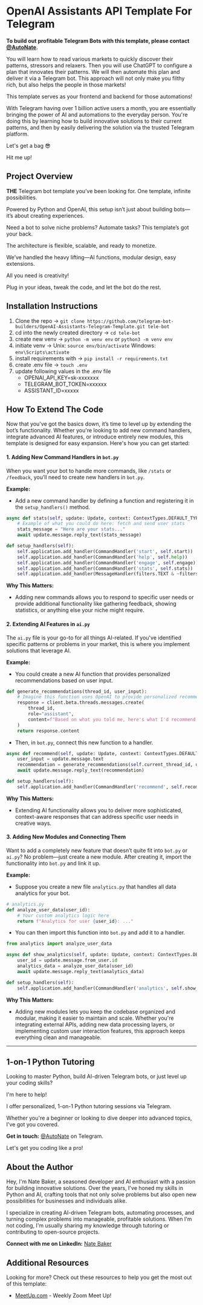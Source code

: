 # OpenAI Assistants API Template For Telegram

**To build out profitable Telegram Bots with this template, please contact [@AutoNate](https://t.me/@AutoNate).**

You will learn how to read various markets to quickly discover their patterns, stressors and relaxers. Then you will use ChatGPT to configure a plan that innovates their patterns. We will then automate this plan and deliver it via a Telegram bot. This approach will not only make you filthy rich, but also helps the people in those markets! 

This template serves as your frontend and backend for those automations!

With Telegram having over 1 billion active users a month, you are essentially bringing the power of AI and automations to the everyday person. You're doing this by learning how to build innovative solutions to their current patterns, and then by easily delivering the solution via the trusted Telegram platform.

Let's get a bag 😎

Hit me up!

## Project Overview

**THE** Telegram bot template you’ve been looking for. One template, infinite possibilities. 

Powered by Python and OpenAI, this setup isn’t just about building bots—it’s about creating experiences. 

Need a bot to solve niche problems? Automate tasks? This template’s got your back. 

The architecture is flexible, scalable, and ready to monetize.

We’ve handled the heavy lifting—AI functions, modular design, easy extensions. 

All you need is creativity!

Plug in your ideas, tweak the code, and let the bot do the rest.

## Installation Instructions

1. Clone the repo -> `git clone https://github.com/telegram-bot-builders/OpenAI-Assistants-Telegram-Template.git tele-bot`
2. cd into the newly created directory -> `cd tele-bot`
3. create new venv -> `python -m venv env` or `python3 -m venv env`
4. initiate venv -> Unix: `source env/bin/activate` Windows: `env\Scripts\activate`
5. install requirements with -> `pip install -r requirements.txt`
6. create .env file -> `touch .env`
7. update following values in the .env file
   - OPENAI_API_KEY=sk-xxxxxxx
   - TELEGRAM_BOT_TOKEN=xxxxxx
   - ASSISTANT_ID=xxxxx 

## How To Extend The Code

Now that you've got the basics down, it’s time to level up by extending the bot’s functionality. Whether you're looking to add new command handlers, integrate advanced AI features, or introduce entirely new modules, this template is designed for easy expansion. Here's how you can get started:

#### 1. **Adding New Command Handlers in `bot.py`**

When you want your bot to handle more commands, like `/stats` or `/feedback`, you’ll need to create new handlers in `bot.py`. 

**Example:**
- Add a new command handler by defining a function and registering it in the `setup_handlers()` method.

```python
async def stats(self, update: Update, context: ContextTypes.DEFAULT_TYPE) -> None:
    # Example of what you could do here: fetch and send user stats
    stats_message = "Here are your stats..."
    await update.message.reply_text(stats_message)

def setup_handlers(self):
    self.application.add_handler(CommandHandler('start', self.start))
    self.application.add_handler(CommandHandler('help', self.help))
    self.application.add_handler(CommandHandler('engage', self.engage))
    self.application.add_handler(CommandHandler('stats', self.stats))  # New command handler added
    self.application.add_handler(MessageHandler(filters.TEXT & ~filters.COMMAND, self.handle_text))
```

**Why This Matters:**
- Adding new commands allows you to respond to specific user needs or provide additional functionality like gathering feedback, showing statistics, or anything else your niche might require.

#### 2. **Extending AI Features in `ai.py`**

The `ai.py` file is your go-to for all things AI-related. If you've identified specific patterns or problems in your market, this is where you implement solutions that leverage AI.

**Example:**
- You could create a new AI function that provides personalized recommendations based on user input.

```python
def generate_recommendations(thread_id, user_input):
    # Imagine this function uses OpenAI to provide personalized recommendations
    response = client.beta.threads.messages.create(
        thread_id,
        role="assistant",
        content=f"Based on what you told me, here's what I'd recommend: {user_input}"
    )
    return response.content
```

- Then, in `bot.py`, connect this new function to a handler.

```python
async def recommend(self, update: Update, context: ContextTypes.DEFAULT_TYPE) -> None:
    user_input = update.message.text
    recommendation = generate_recommendations(self.current_thread_id, user_input)
    await update.message.reply_text(recommendation)

def setup_handlers(self):
    self.application.add_handler(CommandHandler('recommend', self.recommend))  # Handler for recommendations
```

**Why This Matters:**
- Extending AI functionality allows you to deliver more sophisticated, context-aware responses that can address specific user needs in creative ways.

#### 3. **Adding New Modules and Connecting Them**

Want to add a completely new feature that doesn’t quite fit into `bot.py` or `ai.py`? No problem—just create a new module. After creating it, import the functionality into `bot.py` and link it up.

**Example:**
- Suppose you create a new file `analytics.py` that handles all data analytics for your bot. 

```python
# analytics.py
def analyze_user_data(user_id):
    # Your custom analytics logic here
    return f"Analytics for user {user_id}: ..."
```

- You can then import this function into `bot.py` and add it to a handler.

```python
from analytics import analyze_user_data

async def show_analytics(self, update: Update, context: ContextTypes.DEFAULT_TYPE) -> None:
    user_id = update.message.from_user.id
    analytics_data = analyze_user_data(user_id)
    await update.message.reply_text(analytics_data)

def setup_handlers(self):
    self.application.add_handler(CommandHandler('analytics', self.show_analytics))  # New analytics handler
```

**Why This Matters:**
- Adding new modules lets you keep the codebase organized and modular, making it easier to maintain and scale. Whether you're integrating external APIs, adding new data processing layers, or implementing custom user interaction features, this approach keeps everything clean and manageable.

---
## 1-on-1 Python Tutoring

Looking to master Python, build AI-driven Telegram bots, or just level up your coding skills? 

I'm here to help!

I offer personalized, 1-on-1 Python tutoring sessions via Telegram. 

Whether you're a beginner or looking to dive deeper into advanced topics, I've got you covered.

**Get in touch:** [@AutoNate](https://t.me/@AutoNate) on Telegram.

Let's get you coding like a pro!

## About the Author

Hey, I'm Nate Baker, a seasoned developer and AI enthusiast with a passion for building innovative solutions. Over the years, I've honed my skills in Python and AI, crafting tools that not only solve problems but also open new possibilities for businesses and individuals alike.

I specialize in creating AI-driven Telegram bots, automating processes, and turning complex problems into manageable, profitable solutions. When I'm not coding, I'm usually sharing my knowledge through tutoring or contributing to open-source projects.

**Connect with me on LinkedIn:** [Nate Baker](https://www.linkedin.com/in/nate-gpt-expert/)

## Additional Resources

Looking for more? Check out these resources to help you get the most out of this template:

- [MeetUp.com](https://www.meetup.com/market-matrix/) - Weekly Zoom Meet Up!

